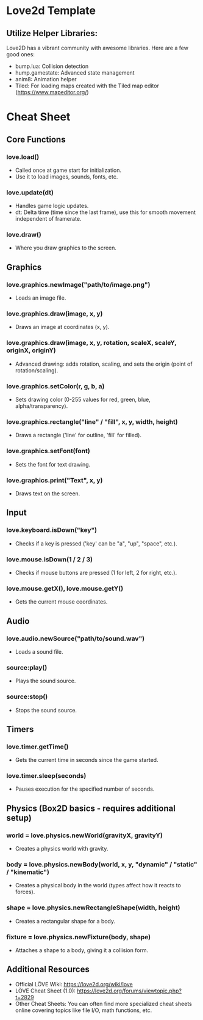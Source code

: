 # Love2d Template

## Utilize Helper Libraries:

Love2D has a vibrant community with awesome libraries. Here are a few good ones:

- bump.lua: Collision detection
- hump.gamestate: Advanced state management
- anim8: Animation helper
- Tiled: For loading maps created with the Tiled map editor (https://www.mapeditor.org/)

# Cheat Sheet

## Core Functions

### love.load()

- Called once at game start for initialization.
- Use it to load images, sounds, fonts, etc.

### love.update(dt)

- Handles game logic updates.
- dt: Delta time (time since the last frame), use this for smooth movement independent of framerate.

### love.draw()

- Where you draw graphics to the screen.

## Graphics

### love.graphics.newImage("path/to/image.png")

- Loads an image file.

### love.graphics.draw(image, x, y)

- Draws an image at coordinates (x, y).

### love.graphics.draw(image, x, y, rotation, scaleX, scaleY, originX, originY)

- Advanced drawing: adds rotation, scaling, and sets the origin (point of rotation/scaling).

### love.graphics.setColor(r, g, b, a)

- Sets drawing color (0-255 values for red, green, blue, alpha/transparency).

### love.graphics.rectangle("line" / "fill", x, y, width, height)

- Draws a rectangle ('line' for outline, 'fill' for filled).

### love.graphics.setFont(font)

- Sets the font for text drawing.

### love.graphics.print("Text", x, y)

- Draws text on the screen.

## Input

### love.keyboard.isDown("key")

- Checks if a key is pressed ('key' can be "a", "up", "space", etc.).

### love.mouse.isDown(1 / 2 / 3)

- Checks if mouse buttons are pressed (1 for left, 2 for right, etc.).

### love.mouse.getX(), love.mouse.getY()

- Gets the current mouse coordinates.

## Audio

### love.audio.newSource("path/to/sound.wav")

- Loads a sound file.

### source:play()

- Plays the sound source.

### source:stop()

- Stops the sound source.

## Timers

### love.timer.getTime()

- Gets the current time in seconds since the game started.

### love.timer.sleep(seconds)

- Pauses execution for the specified number of seconds.

## Physics (Box2D basics - requires additional setup)

### world = love.physics.newWorld(gravityX, gravityY)

- Creates a physics world with gravity.

### body = love.physics.newBody(world, x, y, "dynamic" / "static" / "kinematic")

- Creates a physical body in the world (types affect how it reacts to forces).

### shape = love.physics.newRectangleShape(width, height)

- Creates a rectangular shape for a body.

### fixture = love.physics.newFixture(body, shape)

- Attaches a shape to a body, giving it a collision form.

## Additional Resources

- Official LÖVE Wiki: https://love2d.org/wiki/love
- LÖVE Cheat Sheet (1.0): https://love2d.org/forums/viewtopic.php?t=2829
- Other Cheat Sheets: You can often find more specialized cheat sheets online covering topics like file I/O, math functions, etc.
